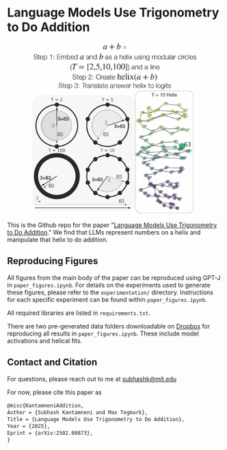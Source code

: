 # Language Models Use Trigonometry to Do Addition

<p align="center">
  <img src="fig1.jpg" alt="Figure 1" width="400">
</p>

This is the Github repo for the paper "[Language Models Use Trigonometry to Do Addition](https://arxiv.org/abs/2502.00873)." We find that LLMs represent numbers on a helix and manipulate that helix to do addition.

## Reproducing Figures
All figures from the main body of the paper can be reproduced using GPT-J in `paper_figures.ipynb`. For details on the experiments used to generate these figures, please refer to the `experimentation/` directory. Instructions for each specific experiment can be found within `paper_figures.ipynb`.

All required libraries are listed in `requirements.txt`.

There are two pre-generated data folders downloadable on [Dropbox](https://www.dropbox.com/scl/fo/j0rx5kxzb9ucazftdvj0k/AE8wR9HzN5QqgPwE8hOrxKU?rlkey=hiwxmvrh6cbz2tqqqjpisnnel&st=m7egpwlq&dl=0) for reproducing all results in `paper_figures.ipynb`. These include model activations and helical fits.

## Contact and Citation
For questions, please reach out to me at subhashk@mit.edu

For now, please cite this paper as
```
@misc{KantamneniAddition,
Author = {Subhash Kantamneni and Max Tegmark},
Title = {Language Models Use Trigonometry to Do Addition},
Year = {2025},
Eprint = {arXiv:2502.00873},
}
```

